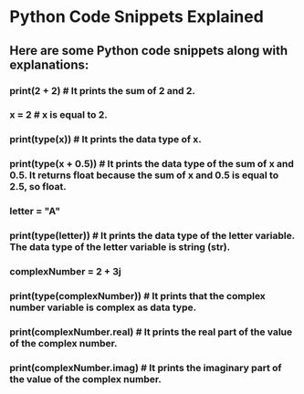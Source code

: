 # Python Code Snippets Explained

## Here are some Python code snippets along with explanations:

### print(2 + 2) # It prints the sum of 2 and 2.

### x = 2 # x is equal to 2.

### print(type(x)) # It prints the data type of x.

### print(type(x + 0.5)) # It prints the data type of the sum of x and 0.5. It returns float because the sum of x and 0.5 is equal to 2.5, so float.

### letter = "A"

### print(type(letter)) # It prints the data type of the letter variable. The data type of the letter variable is string (str).

### complexNumber = 2 + 3j

### print(type(complexNumber)) # It prints that the complex number variable is complex as data type.

### print(complexNumber.real) # It prints the real part of the value of the complex number.

### print(complexNumber.imag) # It prints the imaginary part of the value of the complex number.



